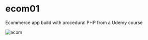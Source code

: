 # ecom01
Ecommerce app build with procedural PHP from a Udemy course

![ecom](https://user-images.githubusercontent.com/5507395/40299986-48674f04-5ce8-11e8-91f0-b6ba7f46d667.png)
